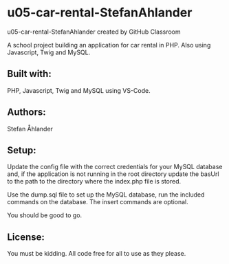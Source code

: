 # u05-car-rental-StefanAhlander
u05-car-rental-StefanAhlander created by GitHub Classroom

A school project building an application for car rental in PHP. Also using Javascript, Twig and MySQL.

## Built with:
PHP, Javascript, Twig and MySQL using VS-Code.

## Authors:
Stefan Åhlander

## Setup:
Update the config file with the correct credentials for your MySQL database and, if the application is not 
running in the root directory update the basUrl to the path to the directory where the index.php file
is stored.

Use the dump.sql file to set up the MySQL database, run the included commands on the database. The insert commands
are optional.

You should be good to go.

## License:
You must be kidding. All code free for all to use as they please.
